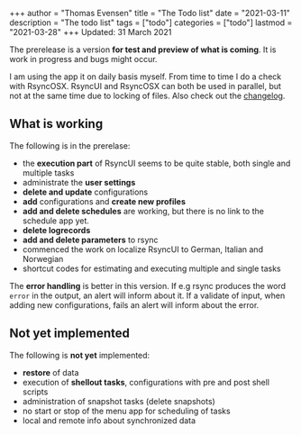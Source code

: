 +++
author = "Thomas Evensen"
title = "The Todo list"
date = "2021-03-11"
description = "The todo list"
tags = ["todo"]
categories = ["todo"]
lastmod = "2021-03-28"
+++
Updated: 31 March 2021

The prerelease is a version **for test and preview of what is coming**. It is work in progress and bugs might occur.

I am using the app it on daily basis myself. From time to time I do a check with RsyncOSX. RsyncUI and RsyncOSX can both be used in parallel, but not at the same time due to locking of files. Also check out the [changelog](/post/changelog/).

## What is working

The following is in the prerelase:

- the **execution part** of RsyncUI seems to be quite stable, both single and multiple tasks
- administrate the **user settings**
- **delete and update** configurations
- **add** configurations and **create new profiles**
- **add and delete schedules** are working, but there is no link to the schedule app yet.
- **delete logrecords**
- **add and delete parameters** to rsync
- commenced the work on localize RsyncUI to German, Italian and Norwegian
- shortcut codes for estimating and executing multiple and single tasks

The **error handling** is better in this version. If e.g rsync produces the word `error` in the output,  an alert will inform about it. If a validate of input, when adding new configurations, fails an alert will inform about the error.

## Not yet implemented

The following is **not yet** implemented:

- **restore** of data
- execution of **shellout tasks**, configurations with pre and post shell scripts
- administration of snapshot tasks (delete snapshots)
- no start or stop of the menu app for scheduling of tasks
- local and remote info about synchronized data
